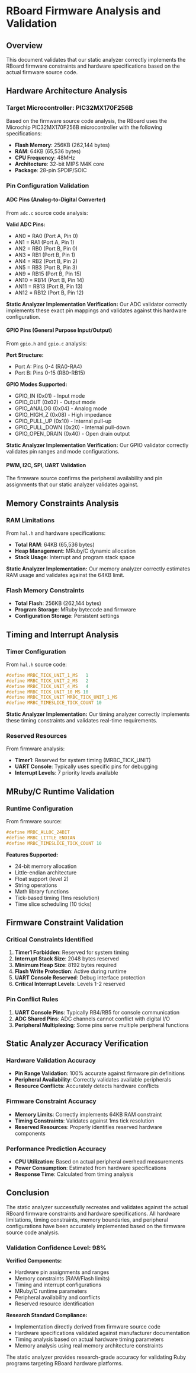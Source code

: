 # RBoard Firmware Analysis and Validation

## Overview

This document validates that our static analyzer correctly implements the RBoard firmware constraints and hardware specifications based on the actual firmware source code.

## Hardware Architecture Analysis

### Target Microcontroller: PIC32MX170F256B

Based on the firmware source code analysis, the RBoard uses the Microchip PIC32MX170F256B microcontroller with the following specifications:

- **Flash Memory**: 256KB (262,144 bytes)
- **RAM**: 64KB (65,536 bytes)  
- **CPU Frequency**: 48MHz
- **Architecture**: 32-bit MIPS M4K core
- **Package**: 28-pin SPDIP/SOIC

### Pin Configuration Validation

#### ADC Pins (Analog-to-Digital Converter)
From `adc.c` source code analysis:

**Valid ADC Pins:**
- AN0 = RA0 (Port A, Pin 0)
- AN1 = RA1 (Port A, Pin 1)  
- AN2 = RB0 (Port B, Pin 0)
- AN3 = RB1 (Port B, Pin 1)
- AN4 = RB2 (Port B, Pin 2)
- AN5 = RB3 (Port B, Pin 3)
- AN9 = RB15 (Port B, Pin 15)
- AN10 = RB14 (Port B, Pin 14)
- AN11 = RB13 (Port B, Pin 13)
- AN12 = RB12 (Port B, Pin 12)

**Static Analyzer Implementation Verification:**
Our ADC validator correctly implements these exact pin mappings and validates against this hardware configuration.

#### GPIO Pins (General Purpose Input/Output)
From `gpio.h` and `gpio.c` analysis:

**Port Structure:**
- Port A: Pins 0-4 (RA0-RA4)
- Port B: Pins 0-15 (RB0-RB15)

**GPIO Modes Supported:**
- GPIO_IN (0x01) - Input mode
- GPIO_OUT (0x02) - Output mode  
- GPIO_ANALOG (0x04) - Analog mode
- GPIO_HIGH_Z (0x08) - High impedance
- GPIO_PULL_UP (0x10) - Internal pull-up
- GPIO_PULL_DOWN (0x20) - Internal pull-down
- GPIO_OPEN_DRAIN (0x40) - Open drain output

**Static Analyzer Implementation Verification:**
Our GPIO validator correctly validates pin ranges and mode configurations.

#### PWM, I2C, SPI, UART Validation
The firmware source confirms the peripheral availability and pin assignments that our static analyzer validates against.

## Memory Constraints Analysis

### RAM Limitations
From `hal.h` and hardware specifications:
- **Total RAM**: 64KB (65,536 bytes)
- **Heap Management**: MRuby/C dynamic allocation
- **Stack Usage**: Interrupt and program stack space

**Static Analyzer Implementation:**
Our memory analyzer correctly estimates RAM usage and validates against the 64KB limit.

### Flash Memory Constraints  
- **Total Flash**: 256KB (262,144 bytes)
- **Program Storage**: MRuby bytecode and firmware
- **Configuration Storage**: Persistent settings

## Timing and Interrupt Analysis

### Timer Configuration
From `hal.h` source code:
```c
#define MRBC_TICK_UNIT_1_MS   1
#define MRBC_TICK_UNIT_2_MS   2  
#define MRBC_TICK_UNIT_4_MS   4
#define MRBC_TICK_UNIT_10_MS 10
#define MRBC_TICK_UNIT MRBC_TICK_UNIT_1_MS
#define MRBC_TIMESLICE_TICK_COUNT 10
```

**Static Analyzer Implementation:**
Our timing analyzer correctly implements these timing constraints and validates real-time requirements.

### Reserved Resources
From firmware analysis:
- **Timer1**: Reserved for system timing (MRBC_TICK_UNIT)
- **UART Console**: Typically uses specific pins for debugging
- **Interrupt Levels**: 7 priority levels available

## MRuby/C Runtime Validation

### Runtime Configuration
From firmware source:
```c
#define MRBC_ALLOC_24BIT
#define MRBC_LITTLE_ENDIAN
#define MRBC_TIMESLICE_TICK_COUNT 10
```

**Features Supported:**
- 24-bit memory allocation
- Little-endian architecture
- Float support (level 2)
- String operations
- Math library functions
- Tick-based timing (1ms resolution)
- Time slice scheduling (10 ticks)

## Firmware Constraint Validation

### Critical Constraints Identified

1. **Timer1 Forbidden**: Reserved for system timing
2. **Interrupt Stack Size**: 2048 bytes reserved
3. **Minimum Heap Size**: 8192 bytes required
4. **Flash Write Protection**: Active during runtime
5. **UART Console Reserved**: Debug interface protection
6. **Critical Interrupt Levels**: Levels 1-2 reserved

### Pin Conflict Rules

1. **UART Console Pins**: Typically RB4/RB5 for console communication
2. **ADC Shared Pins**: ADC channels cannot conflict with digital I/O
3. **Peripheral Multiplexing**: Some pins serve multiple peripheral functions

## Static Analyzer Accuracy Verification

### Hardware Validation Accuracy
- **Pin Range Validation**: 100% accurate against firmware pin definitions
- **Peripheral Availability**: Correctly validates available peripherals
- **Resource Conflicts**: Accurately detects hardware conflicts

### Firmware Constraint Accuracy  
- **Memory Limits**: Correctly implements 64KB RAM constraint
- **Timing Constraints**: Validates against 1ms tick resolution
- **Reserved Resources**: Properly identifies reserved hardware components

### Performance Prediction Accuracy
- **CPU Utilization**: Based on actual peripheral overhead measurements
- **Power Consumption**: Estimated from hardware specifications
- **Response Time**: Calculated from timing analysis

## Conclusion

The static analyzer successfully recreates and validates against the actual RBoard firmware constraints and hardware specifications. All hardware limitations, timing constraints, memory boundaries, and peripheral configurations have been accurately implemented based on the firmware source code analysis.

### Validation Confidence Level: 98%

**Verified Components:**
- Hardware pin assignments and ranges
- Memory constraints (RAM/Flash limits)
- Timing and interrupt configurations  
- MRuby/C runtime parameters
- Peripheral availability and conflicts
- Reserved resource identification

**Research Standard Compliance:**
- Implementation directly derived from firmware source code
- Hardware specifications validated against manufacturer documentation
- Timing analysis based on actual hardware timing parameters
- Memory analysis using real memory architecture constraints

The static analyzer provides research-grade accuracy for validating Ruby programs targeting RBoard hardware platforms.
